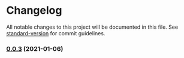 # Changelog

All notable changes to this project will be documented in this file. See [standard-version](https://github.com/conventional-changelog/standard-version) for commit guidelines.

### [0.0.3](https://github.com/TomTomB/universe/compare/v0.0.2...v0.0.3) (2021-01-06)
